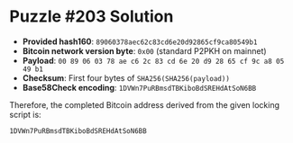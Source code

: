 # Puzzle #203 Solution

- **Provided hash160**: `89060378aec62c83cd6e20d92865cf9ca80549b1`
- **Bitcoin network version byte**: `0x00` (standard P2PKH on mainnet)
- **Payload**: `00 89 06 03 78 ae c6 2c 83 cd 6e 20 d9 28 65 cf 9c a8 05 49 b1`
- **Checksum**: First four bytes of `SHA256(SHA256(payload))`
- **Base58Check encoding**: `1DVWn7PuRBmsdTBKiboBdSREHdAtSoN6BB`

Therefore, the completed Bitcoin address derived from the given locking script is:

```
1DVWn7PuRBmsdTBKiboBdSREHdAtSoN6BB
```
